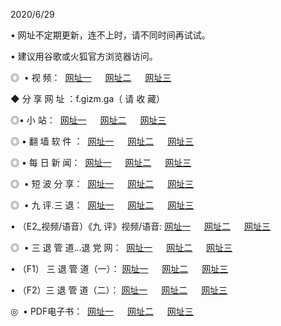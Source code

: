 <p>2020/6/29
<p>• 网址不定期更新，连不上时，请不同时间再试试。
<p>• 建议用谷歌或火狐官方浏览器访问。
<p>◎  • 视 频： 
<a href="http://dca.shirokuriwaki.com/" target="_blank">网址一</a> 　 
<a href="http://dsa.shirokuriwaki.com/" target="_blank">网址二</a> 　 
<a href="http://doa.shirokuriwaki.com/b.html" target="_blank">网址三</a>
<p>◆ 分 享 网 址 ：f.gizm.ga（ 请 收 藏） </p>

<p>◎•  小 站：  
<a href="http://dca.shirokuriwaki.com/f.html" target="_blank">网址一</a> 　 
<a href="http://dsa.shirokuriwaki.com/h.html" target="_blank">网址二</a> 　 
<a href="http://doa.shirokuriwaki.com/k/" target="_blank">网址三</a></p><p>

<p>◎  • 翻 墙 软 件 ：  
<a href="http://dca.shirokuriwaki.com/ff/" target="_blank">网址一</a> 　 
<a href="http://dsa.shirokuriwaki.com/s/read/a1_nd.html" target="_blank">网址二</a> 　 
<a href="http://doa.shirokuriwaki.com/ff/index.html" target="_blank">网址三</a></p>
<p>◎  • 每 日 新 闻：  
<a href="http://dca.shirokuriwaki.com/day/" target="_blank">网址一</a> 　 
<a href="http://dsa.shirokuriwaki.com/day/" target="_blank">网址二</a> 　 
<a href="http://doa.shirokuriwaki.com/day/index.html" target="_blank">网址三</a></p>
<p>◎   • 短 波 分 享：  
<a href="http://dca.shirokuriwaki.com/h/" target="_blank">网址一</a> 　 
<a href="http://dsa.shirokuriwaki.com/h/" target="_blank">网址二</a> 　 
<a href="http://doa.shirokuriwaki.com/h/index.html" target="_blank">网址三</a></p>
<p>◎   • 九 评.三 退：  
<a href="http://dca.shirokuriwaki.com/t/" target="_blank">网址一</a> 　 
<a href="http://dsa.shirokuriwaki.com/v2/index.html" target="_blank">网址二</a> 　 
<a href="http://doa.shirokuriwaki.com/tt/index.html" target="_blank">网址三</a> 　</p>
<p>  • （E2_视频/语音）《九 评》视频/语音: 
<a href="http://dca.shirokuriwaki.com/7738.html" target="_blank">网址一</a> 　 
<a href="http://dsa.shirokuriwaki.com/7614.html" target="_blank">网址二</a> 　 
<a href="http://doa.shirokuriwaki.com/7633.html" target="_blank">网址三</a></p>
<p>◎   • 三 退 管 道...退 党 网：  
<a href="http://dca.shirokuriwaki.com/go/td1.html" target="_blank">网址一</a> 　 
<a href="http://dsa.shirokuriwaki.com/go/td2.html" target="_blank">网址二</a> 　 
<a href="http://doa.shirokuriwaki.com/go/td3.html" target="_blank">网址三</a></p>
<p>  • （F1） 三 退 管 道（一）： 
<a href="http://dca.shirokuriwaki.com/dd/" target="_blank">网址一</a> 　 
<a href="http://dsa.shirokuriwaki.com/s/read/a1_tdx.html" target="_blank">网址二</a> 　 
<a href="http://doa.shirokuriwaki.com/dd/" target="_blank">网址三</a></p>
<p>  • （F2）三 退 管 道（二）： 
<a href="http://dsa.shirokuriwaki.com/d/" target="_blank">网址一</a> 　 
<a href="http://dca.shirokuriwaki.com/d/index.html" target="_blank">网址二</a> 　 
<a href="http://doa.shirokuriwaki.com/d/" target="_blank">网址三</a></p>
<p>◎   • PDF电子书：  
<a href="http://dca.shirokuriwaki.com/p/" target="_blank">网址一</a> 　 
<a href="http://dsa.shirokuriwaki.com/p/index.html" target="_blank">网址二</a> 　 
<a href="http://doa.shirokuriwaki.com/p/" target="_blank">网址三</a></p>

